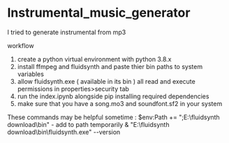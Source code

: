 # Instrumental_music_generator
I tried to generate instrumental from mp3

workflow 

1.  create a python virtual environment with python 3.8.x
2.  install ffmpeg and fluidsynth and paste thier bin paths to system variables
3.  allow fluidsynth.exe ( available in its bin ) all read and execute permissions in properties>security tab
4.  run the index.ipynb alongside pip installing required dependencies
5.  make sure that you have a song.mo3 and soundfont.sf2 in your system


  These commands may be helpful sometime : 
 $env:Path += ";E:\fluidsynth download\bin" - add to path temporarily
 & "E:\fluidsynth download\bin\fluidsynth.exe" --version
